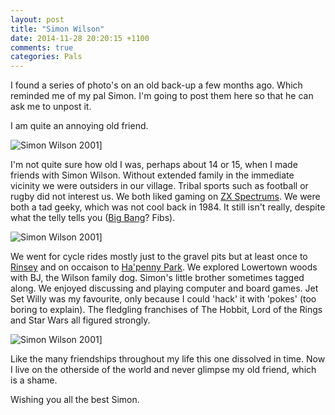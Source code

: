 ```yaml
---
layout: post
title: "Simon Wilson"
date: 2014-11-28 20:20:15 +1100
comments: true
categories: Pals
---
```

I found a series of photo's on an old back-up a few months ago. Which reminded me of my pal Simon. I'm going to post them here so that he can ask me to unpost it. 

I am quite an annoying old friend. 

![Simon Wilson 2001]({{http://tregeagle.com}}/images/photos/2001-Simon_Wilson1.jpg)]

I'm not quite sure how old I was, perhaps about 14 or 15, when I made friends with Simon Wilson. Without extended family in the immediate vicinity we were outsiders in our village. Tribal sports such as football or rugby did not interest us. We both liked gaming on [ZX Spectrums](http://www.worldofspectrum.org/). We were both a tad geeky, which was not cool back in 1984. It still isn't really, despite what the telly tells you ([Big Bang](http://www.cbs.com/shows/big_bang_theory/)? Fibs).

![Simon Wilson 2001]({{http://tregeagle.com}}/images/photos/2001-Simon_Wilson2.jpg)]

We went for cycle rides mostly just to the gravel pits but at least once to [Rinsey](https://en.wikipedia.org/wiki/Rinsey) and on occaison to [Ha'penny Park](http://www.poldark-mine.co.uk/about-us.php). We explored Lowertown woods with BJ, the Wilson family dog. Simon's little brother sometimes tagged along. We enjoyed discussing and playing computer and board games. Jet Set Willy was my favourite, only because I could 'hack' it with 'pokes' (too boring to explain). The fledgling franchises of The Hobbit, Lord of the Rings and Star Wars all figured strongly.

![Simon Wilson 2001]({{http://tregeagle.com}}/images/photos/2001-Simon_Wilson3.jpg)]

Like the many friendships throughout my life this one dissolved in time. Now I live on the otherside of the world and never glimpse my old friend, which is a shame. 

Wishing you all the best Simon.


